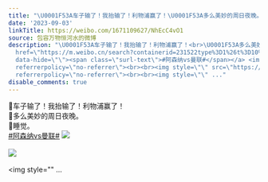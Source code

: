 ```yaml
---
title: "\U0001F53A车子输了！我抬输了！利物浦赢了！\U0001F53A多么美妙的周日夜晚。\U0001F53A睡觉。#阿森纳vs曼联# [图片][图片][图片][图片]"
date: '2023-09-03'
linkTitle: https://weibo.com/1671109627/NhEcC4vO1
source: 包容万物恒河水的微博
description: "\U0001F53A车子输了！我抬输了！利物浦赢了！<br>\U0001F53A多么美妙的周日夜晚。<br>\U0001F53A睡觉。<br><a
  href=\"https://m.weibo.cn/search?containerid=231522type%3D1%26t%3D10%26q%3D%23%E9%98%BF%E6%A3%AE%E7%BA%B3vs%E6%9B%BC%E8%81%94%23&amp;extparam=%23%E9%98%BF%E6%A3%AE%E7%BA%B3vs%E6%9B%BC%E8%81%94%23\"
  data-hide=\"\"><span class=\"surl-text\">#阿森纳vs曼联#</span></a> <img style=\"\" src=\"https://tvax4.sinaimg.cn/large/639b1bfbly1hhjwwabw3yj211i11ihdh.jpg\"
  referrerpolicy=\"no-referrer\"><br><br><img style=\"\" src=\"https://tvax4.sinaimg.cn/large/639b1bfbly1hhjwwcqcixj20n00j6aje.jpg\"
  referrerpolicy=\"no-referrer\"><br><br><img style=\"\" ..."
disable_comments: true
---
```

🔺车子输了！我抬输了！利物浦赢了！<br>🔺多么美妙的周日夜晚。<br>🔺睡觉。<br><a href="https://m.weibo.cn/search?containerid=231522type%3D1%26t%3D10%26q%3D%23%E9%98%BF%E6%A3%AE%E7%BA%B3vs%E6%9B%BC%E8%81%94%23&amp;extparam=%23%E9%98%BF%E6%A3%AE%E7%BA%B3vs%E6%9B%BC%E8%81%94%23" data-hide=""><span class="surl-text">#阿森纳vs曼联#</span></a> <img style="" src="https://tvax4.sinaimg.cn/large/639b1bfbly1hhjwwabw3yj211i11ihdh.jpg" referrerpolicy="no-referrer"><br><br><img style="" src="https://tvax4.sinaimg.cn/large/639b1bfbly1hhjwwcqcixj20n00j6aje.jpg" referrerpolicy="no-referrer"><br><br><img style="" ...